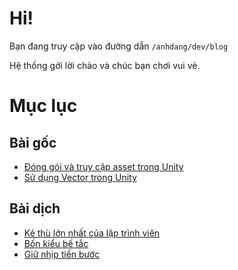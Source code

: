 # Hi!

Bạn đang truy cập vào đường dẫn `/anhdang/dev/blog`

Hệ thống gởi lời chào và chúc bạn chơi vui vẻ.

# Mục lục

## Bài gốc

- [Đóng gói và truy cập asset trong Unity](posts/p201206-asset.html)
- [Sử dụng Vector trong Unity](posts/p201205-vector.html)

## Bài dịch

- [Kẻ thù lớn nhất của lập trình viên](posts/stuck-1.html)
- [Bốn kiểu bế tắc](posts/stuck-2.html)
- [Giữ nhịp tiến bước](posts/stuck-3.html)